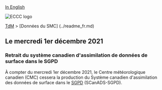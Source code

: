 [In English](changelog_caldas-gdps_en.md)

![ECCC logo](../../img_eccc-logo.png)

 [TdM](../../readme_fr.md) > [Données du SMC] (../readme_fr.md) 
## Le mercredi 1er décembre 2021

### Retrait du système canadien d'assimilation de données de surface dans le SGPD

À compter du mercredi 1er décembre 2021, le Centre météorologique canadien (CMC) cessera la production du Système canadien d'assimilation des données de surface dans le [SGPD](../nwp_gdps/readme_gdps_en.md) (SCanADS-SGPD).
